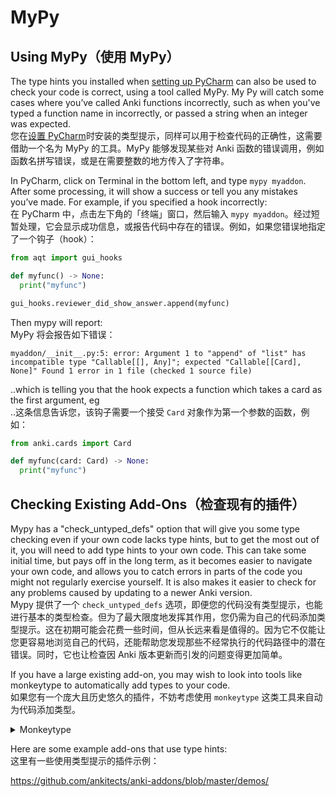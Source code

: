 # MyPy

## Using MyPy（使用 MyPy）

The type hints you installed when [setting up PyCharm](./editor-setup.md) can also be used to check your code is correct, using a tool called MyPy. My Py will catch some cases where you’ve called Anki functions incorrectly, such as when you've typed a function name in incorrectly, or passed a string when an integer was expected.<br>
您在[设置 PyCharm](./editor-setup.md)时安装的类型提示，同样可以用于检查代码的正确性，这需要借助一个名为 MyPy 的工具。MyPy 能够发现某些对 Anki 函数的错误调用，例如函数名拼写错误，或是在需要整数的地方传入了字符串。

In PyCharm, click on Terminal in the bottom left, and type `mypy myaddon`. After some processing, it will show a success or tell you any mistakes you’ve made. For example, if you specified a hook incorrectly:<br>
在 PyCharm 中，点击左下角的「终端」窗口，然后输入 `mypy myaddon`。经过短暂处理，它会显示成功信息，或报告代码中存在的错误。例如，如果您错误地指定了一个钩子（hook）：

```python
from aqt import gui_hooks

def myfunc() -> None:
  print("myfunc")

gui_hooks.reviewer_did_show_answer.append(myfunc)
```

Then mypy will report:<br>
MyPy 将会报告如下错误：

    myaddon/__init__.py:5: error: Argument 1 to "append" of "list" has incompatible type "Callable[[], Any]"; expected "Callable[[Card], None]" Found 1 error in 1 file (checked 1 source file)

..which is telling you that the hook expects a function which takes a card as the first argument, eg<br>
..这条信息告诉您，该钩子需要一个接受 `Card` 对象作为第一个参数的函数，例如：

```python
from anki.cards import Card

def myfunc(card: Card) -> None:
  print("myfunc")
```

## Checking Existing Add-Ons（检查现有的插件）

Mypy has a "check_untyped_defs" option that will give you some type checking even if your own code lacks type hints, but to get the most out of it, you will need to add type hints to your own code. This can take some initial time, but pays off in the long term, as it becomes easier to navigate your own code, and allows you to catch errors in parts of the code you might not regularly exercise yourself. It is also makes it easier to check for any problems caused by updating to a newer Anki version.<br>
Mypy 提供了一个 `check_untyped_defs` 选项，即便您的代码没有类型提示，也能进行基本的类型检查。但为了最大限度地发挥其作用，您仍需为自己的代码添加类型提示。这在初期可能会花费一些时间，但从长远来看是值得的。因为它不仅能让您更容易地浏览自己的代码，还能帮助您发现那些不经常执行的代码路径中的潜在错误。同时，它也让检查因 Anki 版本更新而引发的问题变得更加简单。

If you have a large existing add-on, you may wish to look into tools like monkeytype to automatically add types to your code.<br>
如果您有一个庞大且历史悠久的插件，不妨考虑使用 `monkeytype` 这类工具来自动为代码添加类型。

<details>
<summary>Monkeytype</summary>

<details>
<summary>Monkeytype</summary>

To use monkeytype with an add-on called 'test', you could do something like the following:<br>
要对一个名为「test」的插件使用 `monkeytype`，您可以参照以下步骤：

```shell
% /usr/local/bin/python3.8 -m venv pyenv
% cd pyenv && . bin/activate
(pyenv) % pip install aqt monkeytype
(pyenv) % monkeytype run bin/anki
```

Then click around in your add-on to gather the runtime type information, and close Anki when you're done.<br>
接着，在您的插件界面中进行各种操作，以收集运行时的类型信息，然后在完成时关闭 Anki。

After doing so, you'll need to comment out any top-level actions (such as code modifying menus outside of a function), as that will trip up monkeytype. Finally, you can generate the modified files with:<br>
之后，您需要注释掉所有顶层操作（例如在函数外部修改菜单的代码），因为这些操作会干扰 `monkeytype` 的正常工作。最后，您可以通过以下命令生成带有类型提示的文件：

```shell
(pyenv) % PYTHONPATH=~/Library/Application\ Support/Anki2/addons21 monkeytype apply test
```

</details>

</details>

Here are some example add-ons that use type hints:<br>
这里有一些使用类型提示的插件示例：

<https://github.com/ankitects/anki-addons/blob/master/demos/>
